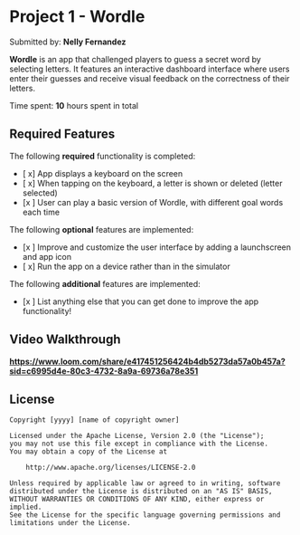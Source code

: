 


# Project 1 - Wordle 

Submitted by: **Nelly Fernandez**

**Wordle** is an app that challenged players to guess a secret word by selecting letters. It features an interactive dashboard interface where users enter their guesses and receive visual feedback on the correctness of their letters.

Time spent: **10** hours spent in total

## Required Features

The following **required** functionality is completed:

- [ x] App displays a keyboard on the screen
- [ x] When tapping on the keyboard, a letter is shown or deleted (letter selected)
- [x ] User can play a basic version of Wordle, with different goal words each time

The following **optional** features are implemented:

- [x ] Improve and customize the user interface by adding a launchscreen and app icon
- [ x] Run the app on a device rather than in the simulator

The following **additional** features are implemented:

- [x ] List anything else that you can get done to improve the app functionality!

## Video Walkthrough

**https://www.loom.com/share/e417451256424b4db5273da57a0b457a?sid=c6995d4e-80c3-4732-8a9a-69736a78e351**


## License

    Copyright [yyyy] [name of copyright owner]

    Licensed under the Apache License, Version 2.0 (the "License");
    you may not use this file except in compliance with the License.
    You may obtain a copy of the License at

        http://www.apache.org/licenses/LICENSE-2.0

    Unless required by applicable law or agreed to in writing, software
    distributed under the License is distributed on an "AS IS" BASIS,
    WITHOUT WARRANTIES OR CONDITIONS OF ANY KIND, either express or implied.
    See the License for the specific language governing permissions and
    limitations under the License.
